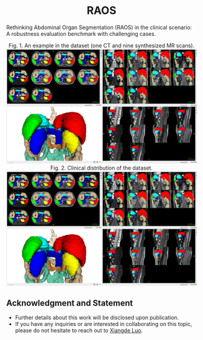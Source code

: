 # <div align=center> RAOS</div>
Rethinking Abdominal Organ Segmentation (RAOS) in the clinical scenario: A robustness evaluation benchmark with challenging cases.

<div align=center>Fig. 1. An example in the dataset (one CT and nine synthesized MR scans).<img src="./pictures/data_show.png"></div>
<div align=center>Fig. 2. Clinical distribution of the dataset.<img src="./pictures/data_show.png"></div>

## Acknowledgment and Statement
* Further details about this work will be disclosed upon publication.
* If you have any inquiries or are interested in collaborating on this topic, please do not hesitate to reach out to [Xiangde Luo](https://luoxd1996.github.io).

